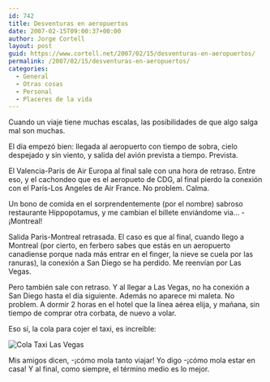 ```yaml
---
id: 742
title: Desventuras en aeropuertos
date: 2007-02-15T09:00:37+00:00
author: Jorge Cortell
layout: post
guid: https://www.cortell.net/2007/02/15/desventuras-en-aeropuertos/
permalink: /2007/02/15/desventuras-en-aeropuertos/
categories:
  - General
  - Otras cosas
  - Personal
  - Placeres de la vida
---
```

Cuando un viaje tiene muchas escalas, las posibilidades de que algo salga mal son muchas.

El dí­a empezó bien: llegada al aeropuerto con tiempo de sobra, cielo despejado y sin viento, y salida del avión prevista a tiempo. Prevista.

El Valencia-Parí­s de Air Europa al final sale con una hora de retraso. Entre eso, y el cachondeo que es el aeropueto de CDG, al final pierdo la conexión con el Parí­s-Los Angeles de Air France. No problem. Calma.

Un bono de comida en el sorprendentemente (por el nombre) sabroso restaurante Hippopotamus, y me cambian el billete enviándome via... -¡Montreal!

Salida Paris-Montreal retrasada. El caso es que al final, cuando llego a Montreal (por cierto, en ferbero sabes que estás en un aeropuerto canadiense porque nada más entrar en el finger, la nieve se cuela por las ranuras), la conexión a San Diego se ha perdido. Me reenví­an por Las Vegas.

Pero también sale con retraso. Y al llegar a Las Vegas, no ha conexión a San Diego hasta el dí­a siguiente. Además no aparece mi maleta. No problem. A dormir 2 horas en el hotel que la lí­nea aérea elija, y mañana, sin tiempo de comprar otra corbata, de nuevo a volar.

Eso sí­, la cola para cojer el taxi, es increí­ble:

![Cola Taxi Las Vegas](https://farm1.static.flickr.com/138/393758208_c574ebc255.jpg?v=0 "Cola Taxi Las Vegas")

Mis amigos dicen, -¡cómo mola tanto viajar! Yo digo -¡cómo mola estar en casa! Y al final, como siempre, el término medio es lo mejor.